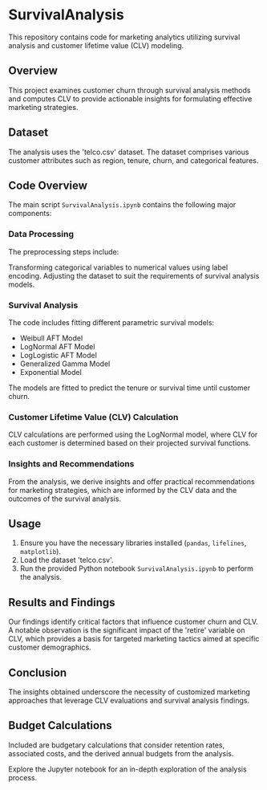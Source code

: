 # SurvivalAnalysis

This repository contains code for marketing analytics utilizing survival analysis and customer lifetime value (CLV) modeling.

## Overview

This project examines customer churn through survival analysis methods and computes CLV to provide actionable insights for formulating effective marketing strategies.

## Dataset

The analysis uses the 'telco.csv' dataset. The dataset comprises various customer attributes such as region, tenure, churn, and categorical features.

## Code Overview

The main script `SurvivalAnalysis.ipynb` contains the following major components:

### Data Processing

The preprocessing steps include:

Transforming categorical variables to numerical values using label encoding.
Adjusting the dataset to suit the requirements of survival analysis models.

### Survival Analysis

The code includes fitting different parametric survival models:

- Weibull AFT Model
- LogNormal AFT Model
- LogLogistic AFT Model
- Generalized Gamma Model
- Exponential Model

The models are fitted to predict the tenure or survival time until customer churn.

### Customer Lifetime Value (CLV) Calculation

CLV calculations are performed using the LogNormal model, where CLV for each customer is determined based on their projected survival functions.

### Insights and Recommendations

From the analysis, we derive insights and offer practical recommendations for marketing strategies, which are informed by the CLV data and the outcomes of the survival analysis.



## Usage

1. Ensure you have the necessary libraries installed (`pandas`, `lifelines`, `matplotlib`).
2. Load the dataset 'telco.csv'.
3. Run the provided Python notebook `SurvivalAnalysis.ipynb` to perform the analysis.

## Results and Findings

Our findings identify critical factors that influence customer churn and CLV. A notable observation is the significant impact of the 'retire' variable on CLV, which provides a basis for targeted marketing tactics aimed at specific customer demographics.

## Conclusion

The insights obtained underscore the necessity of customized marketing approaches that leverage CLV evaluations and survival analysis findings.

## Budget Calculations

Included are budgetary calculations that consider retention rates, associated costs, and the derived annual budgets from the analysis.

Explore the Jupyter notebook for an in-depth exploration of the analysis process.
